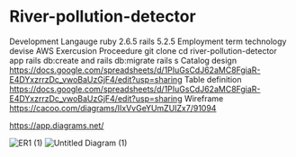 
# River-pollution-detector
Development Langauge
   ruby 2.6.5
   rails 5.2.5
Employment term technology
   devise
   AWS
 Exercusion Proceedure
  git clone
  cd river-pollution-detector app
  rails db:create and rails db:migrate
  rails s
Catalog design
    https://docs.google.com/spreadsheets/d/1PIuGsCdJ62aMC8FgiaR-E4DYxzrrzDc_vwoBaUzGjF4/edit?usp=sharing
Table definition
    https://docs.google.com/spreadsheets/d/1PIuGsCdJ62aMC8FgiaR-E4DYxzrrzDc_vwoBaUzGjF4/edit?usp=sharing
Wireframe
  https://cacoo.com/diagrams/IIxVvGeYUmZUIZx7/91094
  
  https://app.diagrams.net/
  
  ![ER1 (1)](https://user-images.githubusercontent.com/81798427/130376361-e82f3572-d5b6-45bf-adfe-92f0e5bf2620.png)
![Untitled Diagram (1)](https://user-images.githubusercontent.com/81798427/130376568-c5b6ce14-795e-4bf1-84fe-66f2d61d8f92.png)

  
  
